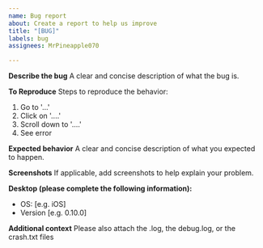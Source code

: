 ```yaml
---
name: Bug report
about: Create a report to help us improve
title: "[BUG]"
labels: bug
assignees: MrPineapple070

---
```


**Describe the bug**
A clear and concise description of what the bug is.

**To Reproduce**
Steps to reproduce the behavior:
1. Go to '...'
2. Click on '....'
3. Scroll down to '....'
4. See error

**Expected behavior**
A clear and concise description of what you expected to happen.

**Screenshots**
If applicable, add screenshots to help explain your problem.

**Desktop (please complete the following information):**
 - OS: [e.g. iOS]
 - Version [e.g. 0.10.0]

**Additional context**
Please also attach the .log, the debug.log, or the crash.txt files
